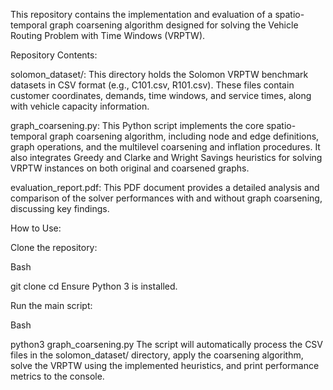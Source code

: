 This repository contains the implementation and evaluation of a spatio-temporal graph coarsening algorithm designed for solving the Vehicle Routing Problem with Time Windows (VRPTW).

Repository Contents:

solomon_dataset/: This directory holds the Solomon VRPTW benchmark datasets in CSV format (e.g., C101.csv, R101.csv). These files contain customer coordinates, demands, time windows, and service times, along with vehicle capacity information.

graph_coarsening.py: This Python script implements the core spatio-temporal graph coarsening algorithm, including node and edge definitions, graph operations, and the multilevel coarsening and inflation procedures. It also integrates Greedy and Clarke and Wright Savings heuristics for solving VRPTW instances on both original and coarsened graphs.

evaluation_report.pdf: This PDF document  provides a detailed analysis and comparison of the solver performances with and without graph coarsening, discussing key findings.

How to Use:

Clone the repository:

Bash

git clone <repository-url>
cd <repository-name>
Ensure Python 3 is installed.

Run the main script:

Bash

python3 graph_coarsening.py
The script will automatically process the CSV files in the solomon_dataset/ directory, apply the coarsening algorithm, solve the VRPTW using the implemented heuristics, and print performance metrics to the console.


